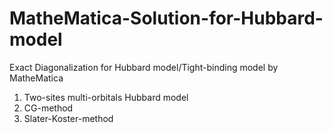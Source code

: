# MatheMatica-Solution-for-Hubbard-model
Exact Diagonalization for Hubbard model/Tight-binding model by MatheMatica
1. Two-sites multi-orbitals Hubbard model 
2. CG-method 
3. Slater-Koster-method 
